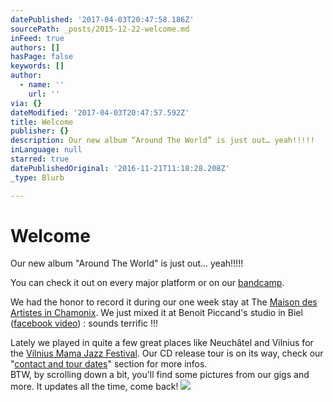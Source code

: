 ```yaml
---
datePublished: '2017-04-03T20:47:58.186Z'
sourcePath: _posts/2015-12-22-welcome.md
inFeed: true
authors: []
hasPage: false
keywords: []
author:
  - name: ''
    url: ''
via: {}
dateModified: '2017-04-03T20:47:57.592Z'
title: Welcome
publisher: {}
description: Our new album “Around The World” is just out… yeah!!!!!
inLanguage: null
starred: true
datePublishedOriginal: '2016-11-21T11:18:28.208Z'
_type: Blurb

---
```

# Welcome

Our new album "Around The World" is just out... yeah!!!!!

You can check it out on every major platform or on our [bandcamp][0].

We had the honor to record it during our one week stay at The [Maison des Artistes in Chamonix][1]. We just mixed it at Benoit Piccand's studio in Biel ([facebook video][2]) : sounds terrific !!!

Lately we played in quite a few great places like Neuchâtel and Vilnius for the [Vilnius Mama Jazz Festival][3]. Our CD release tour is on its way, check our "[contact and tour dates][4]" section for more infos.  
BTW, by scrolling down a bit, you'll find some pictures from our gigs and more. It updates all the time, come back!
![](https://the-grid-user-content.s3-us-west-2.amazonaws.com/caf22f13-5d6c-4cec-8741-039fa3ba59f9.jpg)

[0]: http://music.itrio.ch/ "Bandcamp"
[1]: https://maisondesartistes-chamonix.com/
[2]: https://www.facebook.com/benoit.piccand/videos/588665271288466/
[3]: http://www.vilniusmamajazz.lt/en "Vilnius Mama Jazz"
[4]: http://itrio.ch/contact "Tour dates"